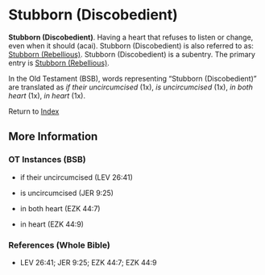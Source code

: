 # Stubborn (Discobedient)
**Stubborn (Discobedient)**. 
Having a heart that refuses to listen or change, even when it should (acai). 
Stubborn (Discobedient) is also referred to as: 
[Stubborn (Rebellious)](Stubborn.md). 
Stubborn (Discobedient) is a subentry. The primary entry is 
[Stubborn (Rebellious)](Stubborn.md). 


In the Old Testament (BSB), words representing “Stubborn (Discobedient)” are translated as 
*if their uncircumcised* (1x), *is uncircumcised* (1x), *in both heart* (1x), *in heart* (1x). 




Return to [Index](00-Index.md)

## More Information

### OT Instances (BSB)

* if their uncircumcised (LEV 26:41)

* is uncircumcised (JER 9:25)

* in both heart (EZK 44:7)

* in heart (EZK 44:9)



### References (Whole Bible)

* LEV 26:41; JER 9:25; EZK 44:7; EZK 44:9



